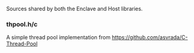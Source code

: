 Sources shared by both the Enclave and Host libraries.

### thpool.h/c
A simple thread pool implementation from https://github.com/asvrada/C-Thread-Pool
